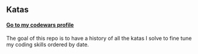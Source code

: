 ## Katas
#### [Go to my codewars profile](https://www.codewars.com/users/JavierRL90)

The goal of this repo is to have a history of all the katas I solve to fine tune my coding skills ordered by date.